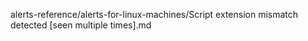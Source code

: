 alerts-reference/alerts-for-linux-machines/Script extension mismatch detected [seen multiple times].md